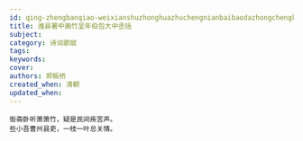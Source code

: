 ```yaml
---
id: qing-zhengbanqiao-weixianshuzhonghuazhuchengnianbaibaodazhongchengkuo
title: 潍县署中画竹呈年伯包大中丞括
subject: 
category: 诗词歌赋
tags: 
keywords: 
cover: 
authors: 郑板桥
created_when: 清朝
updated_when: 
---
```


```
衙斋卧听萧萧竹，疑是民间疾苦声。
些小吾曹州县吏，一枝一叶总关情。
```
